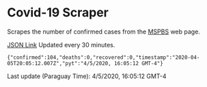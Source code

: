 # Covid-19 Scraper

Scrapes the number of confirmed cases from the [MSPBS](https://www.mspbs.gov.py/covid-19.php) web page.

[JSON Link](https://jmayalag.github.io/covid19-scrape/cases.json)
Updated every 30 minutes.
```
{"confirmed":104,"deaths":0,"recovered":0,"timestamp":"2020-04-05T20:05:12.007Z","pyt":"4/5/2020, 16:05:12 GMT-4"}
```
Last update (Paraguay Time): 4/5/2020, 16:05:12 GMT-4